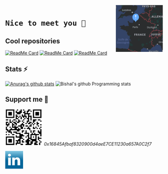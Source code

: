 <img align="right" width="150" height="150" src="https://github.com/arthuRHD/arthuRHD/blob/master/images/map.png">

# `Nice to meet you 👋`

## Cool repositories

[![ReadMe Card](https://github-readme-stats.vercel.app/api/pin/?username=arthuRHD&repo=.vscode&show_owner=true&title_color=fff&icon_color=f9f9f9&text_color=9f9f9f&bg_color=151515)](https://github.com/anuraghazra/github-readme-stats)
[![ReadMe Card](https://github-readme-stats.vercel.app/api/pin/?username=rapid7&repo=metasploit-framework&show_owner=true&title_color=fff&icon_color=f9f9f9&text_color=9f9f9f&bg_color=151515)](https://github.com/anuraghazra/github-readme-stats)
[![ReadMe Card](https://github-readme-stats.vercel.app/api/pin/?username=appium&repo=appium&show_owner=true&title_color=fff&icon_color=f9f9f9&text_color=9f9f9f&bg_color=151515)](https://github.com/anuraghazra/github-readme-stats)

## Stats ⚡

[![Anurag's github stats](https://github-readme-stats.vercel.app/api?username=arthuRHD&count_private=true&show_icons=true&&title_color=fff&icon_color=79ff97&text_color=9f9f9f&bg_color=151515)](https://github.com/anuraghazra/github-readme-stats)
![Bishal's github Programming stats](https://github-readme-stats.vercel.app/api/top-langs/?username=arthuRHD&show_icons=true&layout=compact&hide=TSQL&title_color=fff&icon_color=f9f9f9&text_color=9f9f9f&bg_color=151515)

## Support me 🌱

![0x16845Afbaf8320900d4aeE7CE11230a657A0C2f7](https://github.com/arthuRHD/arthuRHD/blob/master/images/wallet.png)
_0x16845Afbaf8320900d4aeE7CE11230a657A0C2f7_

[![linkedin](https://github.com/arthuRHD/arthuRHD/blob/master/images/linkedin.ico)](https://www.linkedin.com/in/arthur-richard-884645176/)
